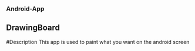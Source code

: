 ### Android-App
## DrawingBoard
#Description
This app is used to paint what you want on the android screen

